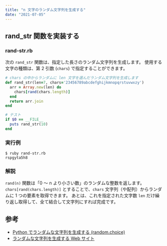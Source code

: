 ```yaml
---
title: "n 文字のランダム文字列を生成する"
date: "2021-07-05"
---
```


rand_str 関数を実装する
----

### rand-str.rb

次の `rand_str` 関数は、指定した長さのランダム文字列を生成します。
使用する文字の種類は、第 2 引数 (`chars`) で指定することができます。

```ruby
# chars の中からランダムに len 文字を選んだランダム文字列を生成します
def rand_str(len=7, chars='23456789abcdefghijkmnopqrstuvwxzy')
  arr = Array.new(len) do
    chars[rand(chars.length)]
  end
  return arr.join
end

# テスト
if $0 == __FILE__
  puts rand_str(10)
end
```

### 実行例

```
$ ruby rand-str.rb
rspgyta5h8
```

### 解説

`rand(n)` 関数は「0 〜 n より小さい数」のランダムな整数を返します。
`chars[rand(chars.length)]` とすることで、`chars` 文字列（や配列）からランダムに 1 つの要素を取得できます。
あとは、これを指定された文字数 `len` だけ繰り返し取得して、全て結合して文字列にすれば完成です。


参考
----

- [Python でランダムな文字列を生成する (random.choice)](/python/numstr/random-string.html)
- [ランダムな文字列を生成する Web サイト](https://maku.blog/p/3nx9is3/)

